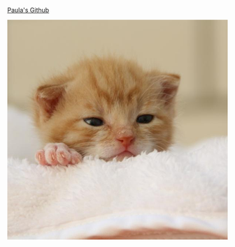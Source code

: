 [Paula's Github](PaulaMenesesSalinas.github.io)



![Alt text](como_ayudar_a_un_gatito_a_defecar_20347_600.jpg)